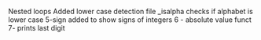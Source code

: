 Nested loops
Added lower case detection file
_isalpha checks if alphabet is lower case
5-sign added to show signs of integers
6 - absolute value funct
7- prints last digit
